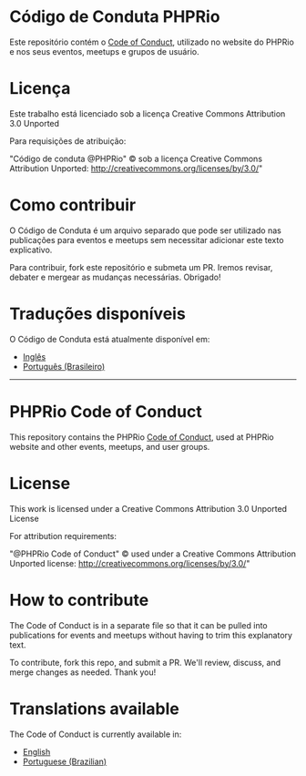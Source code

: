 # Código de Conduta PHPRio

Este repositório contém o [Code of Conduct](code-of-conduct-BR.md), utilizado no website do PHPRio e nos seus eventos, meetups e grupos de usuário.

# Licença

Este trabalho está licenciado sob a licença Creative Commons Attribution 3.0 Unported

Para requisições de atribuição:

"Código de conduta @PHPRio" © sob a licença Creative Commons Attribution Unported: http://creativecommons.org/licenses/by/3.0/"

# Como contribuir

O Código de Conduta é um arquivo separado que pode ser utilizado nas publicações para eventos
e meetups sem necessitar adicionar este texto explicativo.

Para contribuir, fork este repositório e submeta um PR. Iremos revisar, debater e mergear
as mudanças necessárias. Obrigado!

# Traduções disponíveis

O Código de Conduta está atualmente disponível em:
- [Inglês](code-of-conduct-EN.md)
- [Português (Brasileiro)](code-of-conduct-BR.md)

____________________

# PHPRio Code of Conduct

This repository contains the PHPRio [Code of Conduct](code-of-conduct-EN.md), used at PHPRio website and other events, meetups, and user groups.

# License

This work is licensed under a Creative Commons Attribution 3.0 Unported License

For attribution requirements:

"@PHPRio Code of Conduct" © used under a Creative Commons Attribution Unported license: http://creativecommons.org/licenses/by/3.0/"

# How to contribute

The Code of Conduct is in a separate file so that it can be pulled into
publications for events and meetups without having to trim this explanatory
text.

To contribute, fork this repo, and submit a PR. We'll review, discuss, and merge
changes as needed. Thank you!

# Translations available

The Code of Conduct is currently available in:
- [English](code-of-conduct-EN.md)
- [Portuguese (Brazilian)](code-of-conduct-BR.md)
